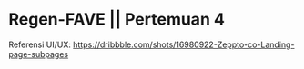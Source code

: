 # Regen-FAVE || Pertemuan 4
Referensi UI/UX: https://dribbble.com/shots/16980922-Zeppto-co-Landing-page-subpages
